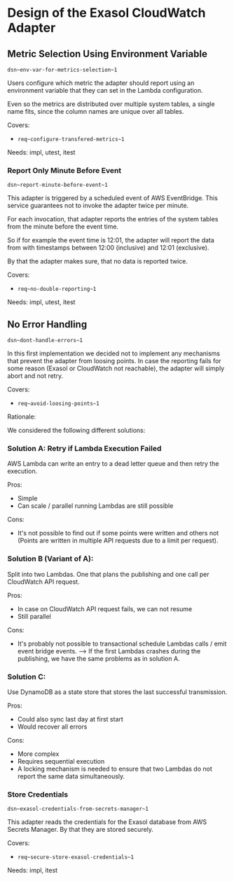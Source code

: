 # Design of the Exasol CloudWatch Adapter

## Metric Selection Using Environment Variable

`dsn~env-var-for-metrics-selection~1`

Users configure which metric the adapter should report using an environment variable that they can set in the Lambda configuration.

Even so the metrics are distributed over multiple system tables, a single name fits, since the column names are unique over all tables.

Covers:

* `req~configure-transfered-metrics~1`

Needs: impl, utest, itest

### Report Only Minute Before Event

`dsn~report-minute-before-event~1`

This adapter is triggered by a scheduled event of AWS EventBridge. This service guarantees not to invoke the adapter twice per minute.

For each invocation, that adapter reports the entries of the system tables from the minute before the event time.

So if for example the event time is 12:01, the adapter will report the data from with timestamps between 12:00 (inclusive) and 12:01 (exclusive).

By that the adapter makes sure, that no data is reported twice.

Covers:

* `req~no-double-reporting~1`

Needs: impl, utest, itest

## No Error Handling

`dsn~dont-handle-errors~1`

In this first implementation we decided not to implement any mechanisms that prevent the adapter from loosing points. In case the reporting fails for some reason (Exasol or CloudWatch not reachable), the adapter will simply abort and not retry.

Covers:

* `req~avoid-loosing-points~1`

Rationale:

We considered the following different solutions:

### Solution A: Retry if Lambda Execution Failed

AWS Lambda can write an entry to a dead letter queue and then retry the execution.

Pros:

* Simple
* Can scale / parallel running Lambdas are still possible

Cons:

* It's not possible to find out if some points were written and others not (Points are written in multiple API requests due to a limit per request).

### Solution B (Variant of A):

Split into two Lambdas. One that plans the publishing and one call per CloudWatch API request.

Pros:

* In case on CloudWatch API request fails, we can not resume
* Still parallel

Cons:

* It's probably not possible to transactional schedule Lambdas calls / emit event bridge events. --> If the first Lambdas crashes during the publishing, we have the same problems as in solution A.

### Solution C:

Use DynamoDB as a state store that stores the last successful transmission.

Pros:

* Could also sync last day at first start
* Would recover all errors

Cons:

* More complex
* Requires sequential execution
* A locking mechanism is needed to ensure that two Lambdas do not report the same data simultaneously.

### Store Credentials

`dsn~exasol-credentials-from-secrets-manager~1`

This adapter reads the credentials for the Exasol database from AWS Secrets Manager. By that they are stored securely.

Covers:

* `req~secure-store-exasol-credentials~1`

Needs: impl, itest
